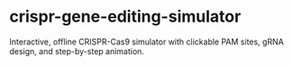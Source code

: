 # crispr-gene-editing-simulator
Interactive, offline CRISPR-Cas9 simulator with clickable PAM sites, gRNA design, and step-by-step animation.
